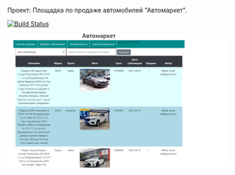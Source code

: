 Проект: Площадка по продаже автомобилей "Автомаркет".

[![Build Status](https://app.travis-ci.com/plifis/job4j_cars.svg?branch=master)](https://app.travis-ci.com/plifis/job4j_cars)

![Screenshot](images/1.PNG)


